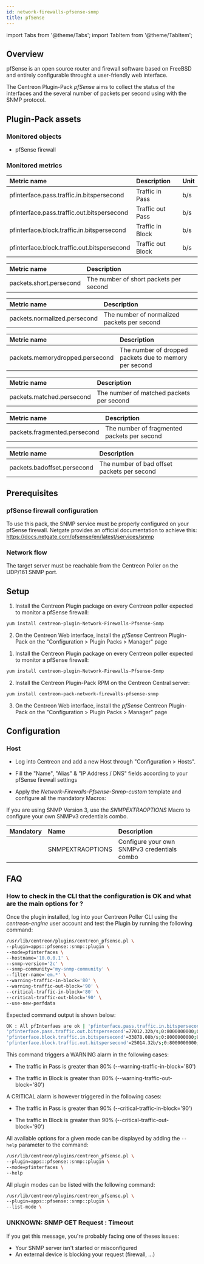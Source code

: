 ```yaml
---
id: network-firewalls-pfsense-snmp
title: pfSense
---
```

import Tabs from '@theme/Tabs';
import TabItem from '@theme/TabItem';


## Overview

pfSense is an open source router and firewall software based on FreeBSD and
entirely configurable throught a user-friendly web interface.

The Centreon Plugin-Pack *pfSense* aims to collect the status of the interfaces
and the several number of packets per second using with the SNMP protocol.

## Plugin-Pack assets

### Monitored objects

* pfSense firewall

### Monitored metrics

<Tabs groupId="operating-systems">
<TabItem value="BlockedPacketsPerInterface" label="BlockedPacketsPerInterface">

| Metric name                                 | Description       | Unit |
| :------------------------------------------ | :---------------- | :--- |
| pfinterface.pass.traffic.in.bitspersecond   | Traffic in Pass   | b/s  |
| pfinterface.pass.traffic.out.bitspersecond  | Traffic out Pass  | b/s  |
| pfinterface.block.traffic.in.bitspersecond  | Traffic in Block  | b/s  |
| pfinterface.block.traffic.out.bitspersecond | Traffic out Block | b/s  |

</TabItem>
<TabItem value="ShortPackets" label="ShortPackets">

| Metric name             | Description                            |
| :---------------------- | :------------------------------------- |
| packets.short.persecond | The number of short packets per second |

</TabItem>
<TabItem value="NormalizePackets" label="NormalizePackets">

| Metric name                  | Description                                  |
| :--------------------------- | :------------------------------------------- |
| packets.normalized.persecond | The number of normalized  packets per second |

</TabItem>
<TabItem value="MemoryDroppedPackets" label="MemoryDroppedPackets">

| Metric name                     | Description                                            |
| :------------------------------ | :----------------------------------------------------- |
| packets.memorydropped.persecond | The number of dropped packets due to memory per second |

</TabItem>
<TabItem value="MatchPackets" label="MatchPackets">

| Metric name               | Description                              |
| :------------------------ | :--------------------------------------- |
| packets.matched.persecond | The number of matched packets per second |

</TabItem>
<TabItem value="FragmentPackets" label="FragmentPackets">

| Metric name                  | Description                                 |
| :--------------------------- | :------------------------------------------ |
| packets.fragmented.persecond | The number of fragmented packets per second |

</TabItem>
<TabItem value="BadOffsetPackets" label="BadOffsetPackets">

| Metric name                 | Description                                 |
| :-------------------------- | :------------------------------------------ |
| packets.badoffset.persecond | The number of bad offset packets per second |

</TabItem>
</Tabs>

## Prerequisites

### pfSense firewall configuration

To use this pack, the SNMP service must be properly configured on your
pfSense firewall. Netgate provides an official documentation
to achieve this: https://docs.netgate.com/pfsense/en/latest/services/snmp

### Network flow

The target server must be reachable from the Centreon Poller on the UDP/161 SNMP
port.

## Setup

<Tabs groupId="licence-systems">
<TabItem value="online" label="Online License">

1. Install the Centreon Plugin package on every Centreon poller expected to monitor a pfSense firewall:

```bash
yum install centreon-plugin-Network-Firewalls-Pfsense-Snmp
```

2. On the Centreon Web interface, install the *pfSense* Centreon Plugin-Pack on the "Configuration > Plugin Packs > Manager" page

</TabItem>
<TabItem value="offline" label="Offline License">

1. Install the Centreon Plugin package on every Centreon poller expected to monitor a pfSense firewall:

```bash
yum install centreon-plugin-Network-Firewalls-Pfsense-Snmp
```

2. Install the Centreon Plugin-Pack RPM on the Centreon Central server:

```bash
yum install centreon-pack-network-firewalls-pfsense-snmp
```

3. On the Centreon Web interface, install the *pfSense* Centreon Plugin-Pack on the "Configuration > Plugin Packs > Manager" page

</TabItem>
</Tabs>

## Configuration

### Host

* Log into Centreon and add a new Host through "Configuration > Hosts".

* Fill the "Name", "Alias" & "IP Address / DNS" fields according to your pfSense firewall settings

* Apply the *Network-Firewalls-Pfsense-Snmp-custom* template and configure all the mandatory Macros:

If you are using SNMP Version 3, use the *SNMPEXTRAOPTIONS* Macro to configure
your own SNMPv3 credentials combo.

| Mandatory | Name             | Description                                 |
| :-------- | :--------------- | :------------------------------------------ |
|           | SNMPEXTRAOPTIONS | Configure your own SNMPv3 credentials combo |

## FAQ

### How to check in the CLI that the configuration is OK and what are the main options for ?

Once the plugin installed, log into your Centreon Poller CLI using the
*centreon-engine* user account and test the
Plugin by running the following command:

```bash
/usr/lib/centreon/plugins/centreon_pfsense.pl \
--plugin=apps::pfsense::snmp::plugin \
--mode=pfinterfaces \
--hostname='10.0.0.1' \
--snmp-version='2c' \
--snmp-community='my-snmp-community' \
--filter-name='em.*' \
--warning-traffic-in-block='80' \
--warning-traffic-out-block='90' \
--critical-traffic-in-block='80' \
--critical-traffic-out-block='90' \
--use-new-perfdata
```

Expected command output is shown below:

```bash
OK : All pfInterfaes are ok | 'pfinterface.pass.traffic.in.bitspersecond'=43978.08b/s;0:8000000000;0:9000000000;0;10000000000
'pfinterface.pass.traffic.out.bitspersecond'=77012.32b/s;0:8000000000;0:9000000000;0;10000000000
'pfinterface.block.traffic.in.bitspersecond'=33878.08b/s;0:8000000000;0:9000000000;0;10000000000
'pfinterface.block.traffic.out.bitspersecond'=25014.32b/s;0:8000000000;0:9000000000;0;10000000000
```

This command triggers a WARNING alarm in the following cases:

* The traffic in Pass is greater than 80% (--warning-traffic-in-block='80')

* The traffic in Block is greater than 80% (--warning-traffic-out-block='80')

A CRITICAL alarm is however triggered in the following cases:

* The traffic in Pass is greater than 90% (--critical-traffic-in-block='90')

* The traffic in Block is greater than 90% (--critical-traffic-out-block='90')

All available options for a given mode can be displayed by adding the
```--help``` parameter to the command:

```bash
/usr/lib/centreon/plugins/centreon_pfsense.pl \
--plugin=apps::pfsense::snmp::plugin \
--mode=pfinterfaces \
--help
```

All plugin modes can be listed with the following command:

```bash
/usr/lib/centreon/plugins/centreon_pfsense.pl \
--plugin=apps::pfsense::snmp::plugin \
--list-mode \
```

### UNKNOWN: SNMP GET Request : Timeout

If you get this message, you're probably facing one of theses issues:

* Your SNMP server isn't started or misconfigured
* An external device is blocking your request (firewall, ...)